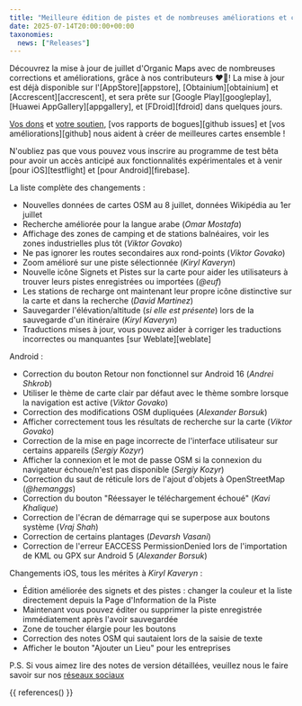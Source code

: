 ```yaml
---
title: "Meilleure édition de pistes et de nombreuses améliorations et corrections dans la mise à jour Organic Maps de juillet 2025"
date: 2025-07-14T20:00:00+00:00
taxonomies:
  news: ["Releases"]
---
```


Découvrez la mise à jour de juillet d'Organic Maps avec de nombreuses corrections et améliorations, grâce à nos contributeurs ❤️💪! La mise à jour est déjà disponible sur l'[AppStore][appstore], [Obtainium][obtainium] et [Accrescent][accrescent], et sera prête sur [Google Play][googleplay], [Huawei AppGallery][appgallery], et [FDroid][fdroid] dans quelques jours.

[Vos dons](@/donate/index.fr.md) et [votre soutien](@/contribute/index.fr.md), [vos rapports de bogues][github issues] et [vos améliorations][github] nous aident à créer de meilleures cartes ensemble !

N'oubliez pas que vous pouvez vous inscrire au programme de test bêta pour avoir un accès anticipé aux fonctionnalités expérimentales et à venir [pour iOS][testflight] et [pour Android][firebase].

La liste complète des changements :
- Nouvelles données de cartes OSM au 8 juillet, données Wikipédia au 1er juillet
- Recherche améliorée pour la langue arabe (_Omar Mostafa_)
- Affichage des zones de camping et de stations balnéaires, voir les zones industrielles plus tôt (_Viktor Govako_)
- Ne pas ignorer les routes secondaires aux rond-points (_Viktor Govako_)
- Zoom amélioré sur une piste sélectionnée (_Kiryl Kaveryn_)
- Nouvelle icône Signets et Pistes sur la carte pour aider les utilisateurs à trouver leurs pistes enregistrées ou importées (_@euf_)
- Les stations de recharge ont maintenant leur propre icône distinctive sur la carte et dans la recherche (_David Martinez_)
- Sauvegarder l'élévation/altitude (_si elle est présente_) lors de la sauvegarde d'un itinéraire (_Kiryl Kaveryn_)
- Traductions mises à jour, vous pouvez aider à corriger les traductions incorrectes ou manquantes [sur Weblate][weblate]

Android :
- Correction du bouton Retour non fonctionnel sur Android 16 (_Andrei Shkrob_)
- Utiliser le thème de carte clair par défaut avec le thème sombre lorsque la navigation est active (_Viktor Govako_)
- Correction des modifications OSM dupliquées (_Alexander Borsuk_)
- Afficher correctement tous les résultats de recherche sur la carte (_Viktor Govako_)
- Correction de la mise en page incorrecte de l'interface utilisateur sur certains appareils (_Sergiy Kozyr_)
- Afficher la connexion et le mot de passe OSM si la connexion du navigateur échoue/n'est pas disponible (_Sergiy Kozyr_)
- Correction du saut de réticule lors de l'ajout d'objets à OpenStreetMap (_@hemanggs_)
- Correction du bouton "Réessayer le téléchargement échoué" (_Kavi Khalique_)
- Correction de l'écran de démarrage qui se superpose aux boutons système (_Vraj Shah_)
- Correction de certains plantages (_Devarsh Vasani_)
- Correction de l'erreur EACCESS PermissionDenied lors de l'importation de KML ou GPX sur Android 5 (_Alexander Borsuk_)

Changements iOS, tous les mérites à _Kiryl Kaveryn_ :
- Édition améliorée des signets et des pistes : changer la couleur et la liste directement depuis la Page d'Information de la Piste
- Maintenant vous pouvez éditer ou supprimer la piste enregistrée immédiatement après l'avoir sauvegardée
- Zone de toucher élargie pour les boutons
- Correction des notes OSM qui sautaient lors de la saisie de texte
- Afficher le bouton "Ajouter un Lieu" pour les entreprises

P.S. Si vous aimez lire des notes de version détaillées, veuillez nous le faire savoir sur nos [réseaux sociaux](/fr/#communaute)

{{ references() }}
